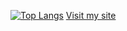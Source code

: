 [![Top Langs](https://github-readme-stats.vercel.app/api/top-langs/?username=frogdance&hide_progress=true&theme=transparent)]()
[Visit my site](https://adinh26101.github.io/information/)
